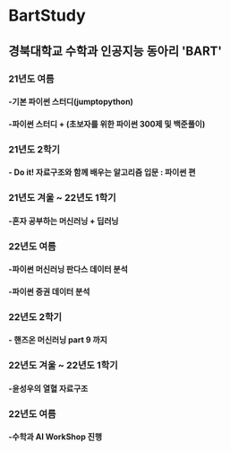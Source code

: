 # BartStudy

## 경북대학교 수학과 인공지능 동아리 'BART'

### 21년도 여름

#### -기본 파이썬 스터디(jumptopython)

#### -파이썬 스터디 + (초보자를 위한 파이썬 300제 및 백준풀이)

### 21년도 2학기

#### - Do it! 자료구조와 함께 배우는 알고리즘 입문 : 파이썬 편

### 21년도 겨울 ~ 22년도 1학기

#### -혼자 공부하는 머신러닝 + 딥러닝

### 22년도 여름 

#### -파이썬 머신러닝 판다스 데이터 분석 
#### -파이썬 증권 데이터 분석 

### 22년도 2학기

#### - 핸즈온 머신러닝 part 9 까지

### 22년도 겨울 ~ 22년도 1학기

#### -윤성우의 열혈 자료구조

### 22년도 여름
#### -수학과 AI WorkShop 진행

